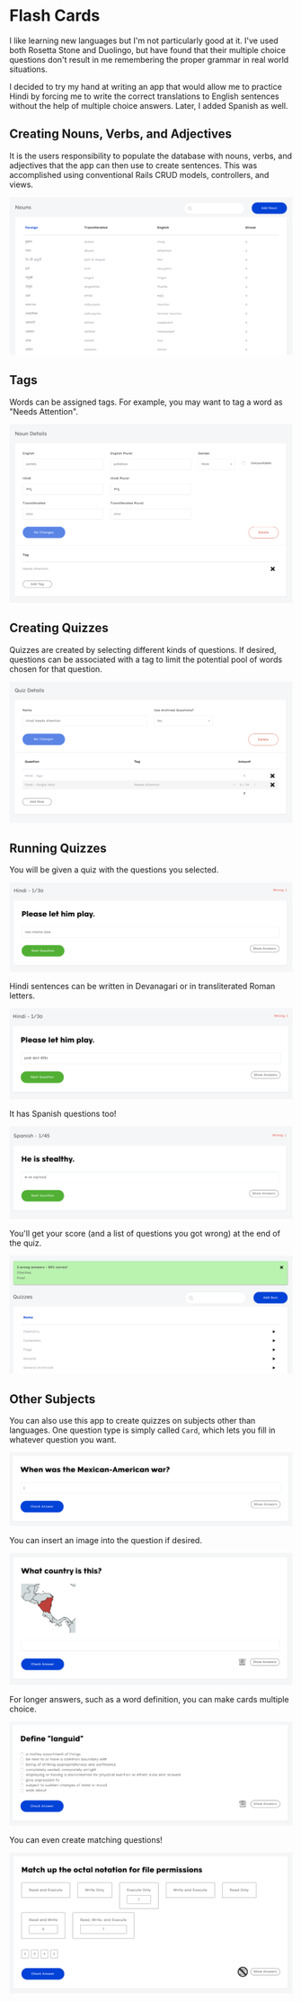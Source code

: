 # Flash Cards

I like learning new languages but I'm not particularly good at it. I've used both Rosetta Stone and Duolingo, but have found that their multiple choice questions don't result in me remembering the proper grammar in real world situations.

I decided to try my hand at writing an app that would allow me to practice Hindi by forcing me to write the correct translations to English sentences without the help of multiple choice answers. Later, I added Spanish as well.

## Creating Nouns, Verbs, and Adjectives

It is the users responsibility to populate the database with nouns, verbs, and adjectives that the app can then use to create sentences. This was accomplished using conventional Rails CRUD models, controllers, and views.

![nouns_list](./doc/nouns_list.png)

## Tags

Words can be assigned tags. For example, you may want to tag a word as "Needs Attention".

![noun_details](./doc/noun_details.png)

## Creating Quizzes

Quizzes are created by selecting different kinds of questions. If desired, questions can be associated with a tag to limit the potential pool of words chosen for that question.

![quiz_details](./doc/quiz_details.png)

## Running Quizzes

You will be given a quiz with the questions you selected.

![quiz_correct](./doc/quiz_correct.png)

Hindi sentences can be written in Devanagari or in transliterated Roman letters.

![quiz_devanagari](./doc/quiz_devanagari.png)

It has Spanish questions too!

![quiz_spanish](./doc/quiz_spanish.png)

You'll get your score (and a list of questions you got wrong) at the end of the quiz.

![score](./doc/score.png)

## Other Subjects

You can also use this app to create quizzes on subjects other than languages. One question type is simply called `Card`, which lets you fill in whatever question you want.

![card](./doc/card.png)

You can insert an image into the question if desired.

![card](./doc/image.png)

For longer answers, such as a word definition, you can make cards multiple choice.

![multiple_choice](./doc/multiple_choice.png)

You can even create matching questions!

![matching](./doc/matching.png)

